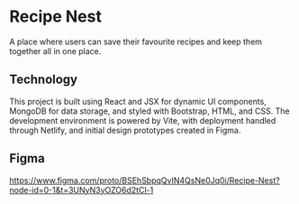 # Recipe Nest

A place where users can save their favourite recipes and keep them together all in one place.

## Technology 

This project is built using React and JSX for dynamic UI components, MongoDB for data storage, and styled with Bootstrap, HTML, and CSS. The development environment is powered by Vite, with deployment handled through Netlify, and initial design prototypes created in Figma.

## Figma

https://www.figma.com/proto/BSEhSbpqQvIN4QsNe0Jq0i/Recipe-Nest?node-id=0-1&t=3UNyN3yOZO6d2tCl-1 
